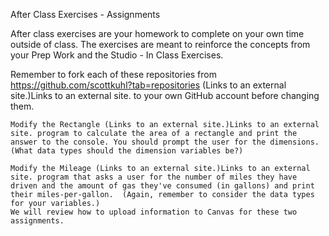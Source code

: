 After Class Exercises - Assignments

After class exercises are your homework to complete on your own time outside of class.  The exercises are meant to reinforce the concepts from your Prep Work and the Studio - In Class Exercises.

Remember to fork each of these repositories from https://github.com/scottkuhl?tab=repositories (Links to an external site.)Links to an external site. to your own GitHub account before changing them.

    Modify the Rectangle (Links to an external site.)Links to an external site. program to calculate the area of a rectangle and print the answer to the console. You should prompt the user for the dimensions. (What data types should the dimension variables be?)

    Modify the Mileage (Links to an external site.)Links to an external site. program that asks a user for the number of miles they have driven and the amount of gas they've consumed (in gallons) and print their miles-per-gallon.  (Again, remember to consider the data types for your variables.)
    We will review how to upload information to Canvas for these two assignments.
